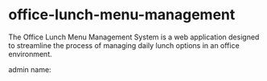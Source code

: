 # office-lunch-menu-management
The Office Lunch Menu Management System is a web application designed to streamline the process of managing daily lunch options in an office environment. 

admin name:
